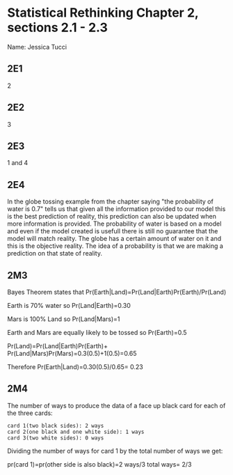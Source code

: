 # Statistical Rethinking Chapter 2, sections 2.1 - 2.3

Name: Jessica Tucci

## 2E1
2

## 2E2
3

## 2E3
1 and 4

## 2E4
In the globe tossing example from the chapter saying "the probability of water is 0.7" tells us that
given all the information provided to our model this is the best prediction of reality, this prediction can also be updated when more information is provided.
The probability of water is based on a model and even if the model created is usefull there is still no guarantee that the model will match reality.
The globe has a certain amount of water on it and this is the objective reality.
The idea of a probability is that we are making a prediction on that state of reality.

## 2M3
Bayes Theorem states that Pr(Earth|Land)=Pr(Land|Earth)Pr(Earth)/Pr(Land)

Earth is 70% water so Pr(Land|Earth)=0.30

Mars is 100% Land so Pr(Land|Mars)=1

Earth and Mars are equally likely to be tossed so Pr(Earth)=0.5

Pr(Land)=Pr(Land|Earth)Pr(Earth)+ Pr(Land|Mars)Pr(Mars)=0.3(0.5)+1(0.5)=0.65

Therefore Pr(Earth|Land)=0.30(0.5)/0.65= 0.23

## 2M4
The number of ways to produce the data of a face up black card for each of the three cards:

    card 1(two black sides): 2 ways
    card 2(one black and one white side): 1 ways
    card 3(two white sides): 0 ways
    
Dividing the number of ways for card 1 by the total number of ways we get:

pr(card 1)=pr(other side is also black)=2 ways/3 total ways= 2/3

